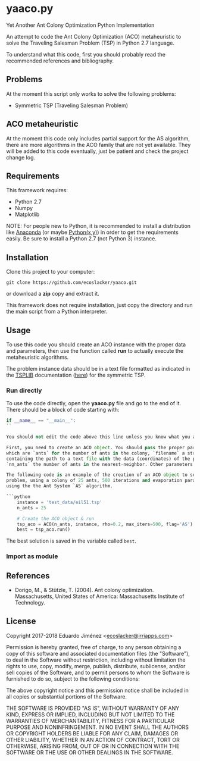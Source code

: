 # yaaco.py
Yet Another Ant Colony Optimization Python Implementation

An attempt to code the Ant Colony Optimization (ACO) metaheuristic to solve
the Traveling Salesman Problem (TSP) in Python 2.7 language.

To understand what this code, first you should probably read the recommended
references and bibliography.

## Problems

At the moment this script only works to solve the following problems:
* Symmetric TSP (Traveling Salesman Problem)


## ACO metaheuristic

At the moment this code only includes partial support for the AS algorithm,
there are more algorithms in the ACO family that are not yet available. They
will be added to this code eventually, just be patient and check the project
change log.

## Requirements

This framework requires:
* Python 2.7
* Numpy
* Matplotlib

NOTE: For people new to Python, it is recommended to install a distribution
like [Anaconda](https://www.anaconda.com/) (or maybe
[Python(x,y)](https://python-xy.github.io/)) in order to get the
requirements easily. Be sure to install a Python 2.7 (not Python 3) instance.

## Installation

Clone this project to your computer:

```
git clone https://github.com/ecoslacker/yaaco.git
```

or download a **zip** copy and extract it.

This framework does not require installation, just copy the directory and run
the main script from a Python interpreter.

## Usage

To use this code you should create an ACO instance with the proper data and
parameters, then use the function called **run** to actually execute the
metaheuristic algorithms.

The problem instance data should be in a text file formatted as indicated in
the [TSPLIB](https://www.iwr.uni-heidelberg.de/groups/comopt/software/TSPLIB95/) documentation ([here](https://www.iwr.uni-heidelberg.de/groups/comopt/software/TSPLIB95/tsp95.pdf)) for the symmetric TSP.

### Run directly

To use the code directly, open the **yaaco.py** file and go to the end of it.
There should be a block of code starting with:

```python
if __name__ == "__main__":
``

You should not edit the code above this line unless you know what you are doing.

First, you need to create an ACO object. You should pass the proper parameters,
which are `ants` for the number of ants in the colony, `filename` a string 
containing the path to a text file with the data (coordinates) of the problem instance, and
`nn_ants` the number of ants in the nearest-neighbor. Other parameters are optional.

The following code is an example of the creation of an ACO object to solve the `eil51`
problem, using a colony of 25 ants, 500 iterations and evaporation parameter of 0.2,
using the the Ant System `AS` algorithm.

```python
    instance = 'test_data/eil51.tsp'
    n_ants = 25

    # Create the ACO object & run
    tsp_aco = ACO(n_ants, instance, rho=0.2, max_iters=500, flag='AS')
    best = tsp_aco.run()
```

The best solution is saved in the variable called `best`.

### Import as module



## References

*  Dorigo, M., & Stützle, T. (2004). Ant colony optimization. Massachusetts,
  United States of America: Massachusetts Institute of Technology.

## License

Copyright 2017-2018 Eduardo Jiménez &lt;<ecoslacker@irriapps.com>&gt;

Permission is hereby granted, free of charge, to any person obtaining a copy of this software and associated documentation files (the "Software"), to deal in the Software without restriction, including without limitation the rights to use, copy, modify, merge, publish, distribute, sublicense, and/or sell copies of the Software, and to permit persons to whom the Software is furnished to do so, subject to the following conditions:

The above copyright notice and this permission notice shall be included in all copies or substantial portions of the Software.

THE SOFTWARE IS PROVIDED "AS IS", WITHOUT WARRANTY OF ANY KIND, EXPRESS OR IMPLIED, INCLUDING BUT NOT LIMITED TO THE WARRANTIES OF MERCHANTABILITY, FITNESS FOR A PARTICULAR PURPOSE AND NONINFRINGEMENT. IN NO EVENT SHALL THE AUTHORS OR COPYRIGHT HOLDERS BE LIABLE FOR ANY CLAIM, DAMAGES OR OTHER LIABILITY, WHETHER IN AN ACTION OF CONTRACT, TORT OR OTHERWISE, ARISING FROM, OUT OF OR IN CONNECTION WITH THE SOFTWARE OR THE USE OR OTHER DEALINGS IN THE SOFTWARE.
